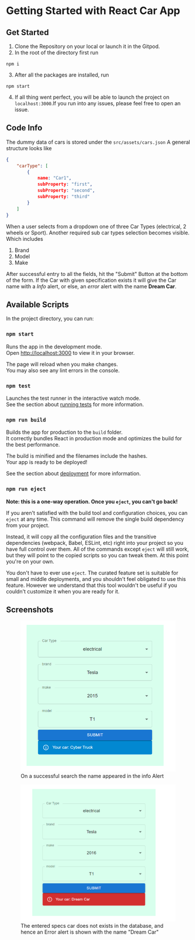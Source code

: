 # Getting Started with React Car App

## Get Started
1. Clone the Repository on your local or launch it in the Gitpod.
2. In the root of the directory first run
```
npm i
```
3. After all the packages are installed, run
```
npm start
```
4. If all thing went perfect, you will be able to launch the project on `localhost:3000`.If you run into any  issues, please feel free to open an issue.
## Code Info
The dummy data of cars is stored under the `src/assets/cars.json`
A general structure looks like
```json
{
    "carType": [
        {
            name: "Car1",
            subProperty: "first",
            subProperty: "second",
            subProperty: "third"
        }
    ]
}
```
When a user selects from a dropdown one of three Car Types (electrical, 2 wheels or Sport). Another required sub car types selection becomes visible.
Which includes
1. Brand
2. Model
3. Make

After successful entry to all the fields, hit the "Submit" Button at the bottom of the form. If the Car with given specification exists it will give the Car name with a _Info_ alert, or else, an _error_ alert with the name **Dream Car**. 



## Available Scripts

In the project directory, you can run:

### `npm start`

Runs the app in the development mode.\
Open [http://localhost:3000](http://localhost:3000) to view it in your browser.

The page will reload when you make changes.\
You may also see any lint errors in the console.

### `npm test`

Launches the test runner in the interactive watch mode.\
See the section about [running tests](https://facebook.github.io/create-react-app/docs/running-tests) for more information.

### `npm run build`

Builds the app for production to the `build` folder.\
It correctly bundles React in production mode and optimizes the build for the best performance.

The build is minified and the filenames include the hashes.\
Your app is ready to be deployed!

See the section about [deployment](https://facebook.github.io/create-react-app/docs/deployment) for more information.

### `npm run eject`

**Note: this is a one-way operation. Once you `eject`, you can't go back!**

If you aren't satisfied with the build tool and configuration choices, you can `eject` at any time. This command will remove the single build dependency from your project.

Instead, it will copy all the configuration files and the transitive dependencies (webpack, Babel, ESLint, etc) right into your project so you have full control over them. All of the commands except `eject` will still work, but they will point to the copied scripts so you can tweak them. At this point you're on your own.

You don't have to ever use `eject`. The curated feature set is suitable for small and middle deployments, and you shouldn't feel obligated to use this feature. However we understand that this tool wouldn't be useful if you couldn't customize it when you are ready for it.

## Screenshots

<figure>
<img src="./media/success.png" alt="success search">
<figcaption>On a successful search the name appeared in the info Alert</figcaption>
</figure>

<figure>
<img src="./media/error.png" alt="unsuccessful search">
<figcaption>The entered specs car does not exists in the database, and hence an Error alert is shown with the name "Dream Car"</figcaption>
</figure>

